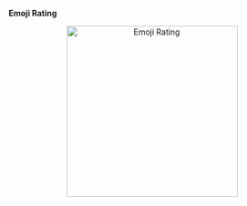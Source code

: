 **Emoji Rating**

<div align=center>
<img src="https://user-images.githubusercontent.com/94288727/210131657-38104c68-2111-4ac4-bd45-d89105b36615.png" alt="Emoji Rating" style="height:300px;">
</div>
